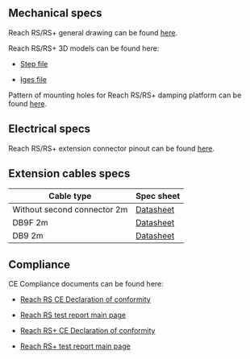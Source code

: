 ## Mechanical specs

Reach RS/RS+ general drawing can be found [here](files/reachrs-drawing.pdf).

Reach RS/RS+ 3D models can be found here:

* [Step file](https://github.com/emlid/hardware/blob/master/Reach_RS_RSplus.step)

* [Iges file](https://github.com/emlid/hardware/blob/master/Reach_RS_RSplus.iges)

Pattern of mounting holes for Reach RS/RS+ damping platform can be found [here](files/reachrs-damping-platform.pdf).


## Electrical specs

Reach RS/RS+ extension connector pinout can be found [here](files/RS232_port.pdf).

## Extension cables specs

| Cable type | Spec sheet |
|-----------|------|
| Without second connector 2m |[Datasheet](files/without-connector.pdf) |
| DB9F 2m |[Datasheet](files/DB9F.pdf) |
| DB9 2m |[Datasheet](files/DB9.pdf) |



## Compliance

CE Compliance documents can be found here:

* [Reach RS CE Declaration of conformity](https://files.emlid.com/compliance/RRS_CE_declaration.pdf)
* [Reach RS test report main page](https://files.emlid.com/compliance/RRS_CE_test_report.pdf)

* [Reach RS+ CE Declaration of conformity](https://files.emlid.com/compliance/RRSP_CE_declaration.pdf)
* [Reach RS+ test report main page](https://files.emlid.com/compliance/RRSP_CE_test_report.pdf)


